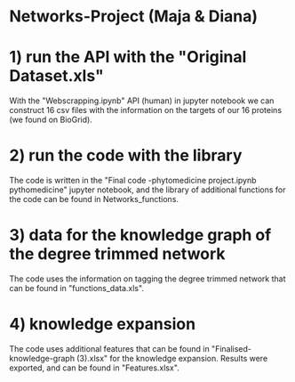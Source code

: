 # Networks-Project (Maja & Diana)
# 1) run the API with the "Original Dataset.xls"
With the "Webscrapping.ipynb" API (human) in jupyter notebook we can construct 16 csv files with the information on the targets of our 16 proteins (we found on BioGrid).
# 2) run the code with the library
The code is written in the "Final code -phytomedicine project.ipynb pythomedicine" jupyter notebook, and
the library of additional functions  for the code can be found in Networks_functions. 
# 3) data for the knowledge graph of the degree trimmed network
The code uses the information on tagging the degree trimmed network that can be found in "functions_data.xls". 
# 4) knowledge expansion
The code uses  additional features that can be found in "Finalised-knowledge-graph (3).xlsx" for the knowledge expansion.
Results were exported, and can be found in "Features.xlsx".
